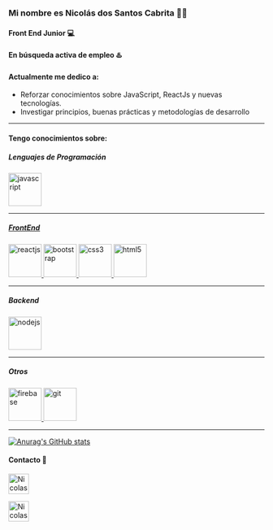 ### Mi nombre es Nicolás dos Santos Cabrita 👨‍💻
#### Front End Junior 💻 
#### En **búsqueda activa** de empleo ♨️

#### Actualmente me dedico a:

- Reforzar conocimientos sobre JavaScript, ReactJs y nuevas tecnologías.
- Investigar principios, buenas prácticas y metodologías de desarrollo

___


#### Tengo conocimientos sobre:


##### Lenguajes de Programación


<p align="left"> <a href="https://developer.mozilla.org/en-US/docs/Web/JavaScript" target="_blank"> <img src="https://user-images.githubusercontent.com/99295940/193919002-b812b0e9-a48e-4ca0-81d0-61ed4565db3f.png" alt="javascript" width="65" height="65"/>
</p>


____


##### FrontEnd 


<p align="left>
<a href="https://es.reactjs.org/" target="_blank"> <img src="https://user-images.githubusercontent.com/99295940/193919443-e5ae077d-7a0b-44b0-88fd-0dfbfc2104be.png" alt="reactjs" width="65" height="65"/> </a> <a href="https://getbootstrap.com" target="_blank"> <img src="https://user-images.githubusercontent.com/99295940/193919775-ad2ecc50-4144-42d7-af2b-f7b99d66a0c8.png" alt="bootstrap" width="65" height="65"/> </a> <a href="https://www.w3schools.com/css/" target="_blank"> <img src="https://user-images.githubusercontent.com/99295940/193919994-15080afd-a7be-42c5-b4a0-7a2cd82df11a.png" alt="css3" width="65" height="65"/> </a> <a href="https://www.w3.org/html/" target="_blank"> <img src="https://user-images.githubusercontent.com/99295940/193920170-8ffadf4a-966a-4ef3-93f5-2d148cf6c01c.png" alt="html5" width="65" height="65"/> </a>
</p>

____


##### Backend 
<p align="left"> <a href="https://nodejs.org" target="_blank"> <img src="https://user-images.githubusercontent.com/99295940/193921665-22c93eca-d837-4f34-b88b-560526e2c406.svg" alt="nodejs" width="65" height="65"/> </a> 
</p>

_____


 ##### Otros
 <p align="left"> 
 <a href="https://firebase.google.com/" target="_blank"> <img src="https://user-images.githubusercontent.com/99295940/193922323-db6d08d2-db93-455e-8d13-aad78534d33f.png" alt="firebase" width="65" height="65"/> </a>
<a href="https://git-scm.com/" target="_blank"> <img src="https://user-images.githubusercontent.com/99295940/193922635-f2e5f4b7-57ea-484c-89ce-dbbd1d33e459.png" alt="git" width="65" height="65"/>  </a>
  </p>

_____


[![Anurag's GitHub stats](https://github-readme-stats.vercel.app/api?username=nicolasportu)](https://github.com/SrGobi/github-readme-stats)


#### Contacto 📱


<a href="https://www.linkedin.com/in/nicolasdossantoscabrita/" target="blank"><img align="center" src="https://user-images.githubusercontent.com/99295940/193923863-2c38995e-eef5-4739-afaa-fa99721f4c38.png" alt="Nicolas dos Santos Cabrita" height="40" width="40" /></a>


<a href="mailto:cabritanicolas@gmail.com " target="blank"><img align="center" src="https://user-images.githubusercontent.com/99295940/193924024-4aed9f15-6e00-4c26-97a7-46766634889b.png" alt="Nicolas dos Santos Cabrita" height="40" width="40" /></a>
</p>













